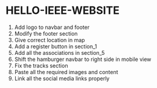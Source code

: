 # HELLO-IEEE-WEBSITE
1. Add logo to navbar and footer
2. Modify the footer section
3. Give correct location in map
4. Add a register button in section_1
5. Add all the associations in section_5
6. Shift the hamburger navbar to right side in mobile view
7. Fix the tracks section
8. Paste all the required images and content
9. Link all the social media links properly
